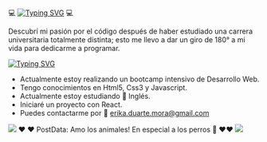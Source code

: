 
:computer: [![Typing SVG](https://readme-typing-svg.herokuapp.com?font=Pinyon+Script&size=30&duration=7000&pause=1000&color=650BA3&center=true&width=500&height=60&lines=Welcome+thanks+for+coming+to+meet+me;Let+me+introduce+myself%2C+I'm+Erika+;and+I'm+a+front-end+web+developer)](https://git.io/typing-svg) :computer:

Descubrí mi pasión por el código después de haber estudiado una carrera universitaria totalmente distinta; esto me llevo a dar un giro de 180° a mi vida para dedicarme a programar.

[![Typing SVG](https://readme-typing-svg.herokuapp.com?font=Pinyon+Script&size=30&duration=7000&pause=1000&center=true&repeat=false&width=500&height=60&lines=The+five+boxing+wizards+jump+quickly)](https://git.io/typing-svg)

- Actualmente estoy realizando un bootcamp intensivo de Desarrollo Web.
- Tengo conocimientos en Html5, Css3 y Javascript.
- Actualmente estoy estudiando :book: Inglés.
- Iniciaré un proyecto con React.
- Puedes contactarme por :e-mail: erika.duarte.mora@gmail.com

![](https://media.giphy.com/media/fuJPZBIIqzbt1kAYVc/giphy.gif)
 :heart: :heart:   PostData: Amo los animales! En especial a los perros :feet: :heart::heart:
![](https://media.giphy.com/media/TdjQAgDIkRsYm1HUbt/giphy.gif)

